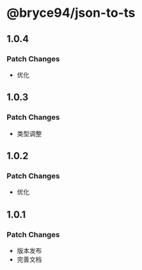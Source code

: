 # @bryce94/json-to-ts

## 1.0.4

### Patch Changes

- 优化

## 1.0.3

### Patch Changes

- 类型调整

## 1.0.2

### Patch Changes

- 优化

## 1.0.1

### Patch Changes

- 版本发布
- 完善文档
